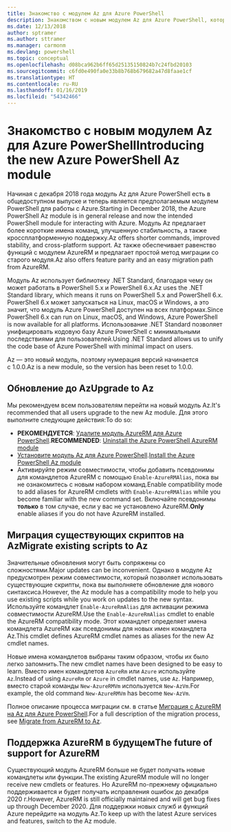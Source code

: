 ```yaml
---
title: Знакомство с модулем Az для Azure PowerShell
description: Знакомством с новым модулем Az для Azure PowerShell, который заменяет модуль AzureRM.
ms.date: 12/13/2018
author: sptramer
ms.author: sttramer
ms.manager: carmonm
ms.devlang: powershell
ms.topic: conceptual
ms.openlocfilehash: d08bca962b6ff65d25135150824b7c24fbd20103
ms.sourcegitcommit: c6fd0e490fa0e33b8b768b679682a47d8faae1cf
ms.translationtype: HT
ms.contentlocale: ru-RU
ms.lasthandoff: 01/16/2019
ms.locfileid: "54342466"
---
```

# <a name="introducing-the-new-azure-powershell-az-module"></a><span data-ttu-id="c1801-103">Знакомство с новым модулем Az для Azure PowerShell</span><span class="sxs-lookup"><span data-stu-id="c1801-103">Introducing the new Azure PowerShell Az module</span></span>

<span data-ttu-id="c1801-104">Начиная с декабря 2018 года модуль Az для Azure PowerShell есть в общедоступном выпуске и теперь является предполагаемым модулем PowerShell для работы с Azure.</span><span class="sxs-lookup"><span data-stu-id="c1801-104">Starting in December 2018, the Azure PowerShell Az module is in general release and now the intended PowerShell module for interacting with Azure.</span></span> <span data-ttu-id="c1801-105">Модуль Az предлагает более короткие имена команд, улучшенную стабильность, а также кроссплатформенную поддержку.</span><span class="sxs-lookup"><span data-stu-id="c1801-105">Az offers shorter commands, improved stability, and cross-platform support.</span></span> <span data-ttu-id="c1801-106">Az также обеспечивает равенство функций с модулем AzureRM и предлагает простой метод миграции со старого модуля.</span><span class="sxs-lookup"><span data-stu-id="c1801-106">Az also offers feature parity and an easy migration path from AzureRM.</span></span>

<span data-ttu-id="c1801-107">Модуль Az использует библиотеку .NET Standard, благодаря чему он может работать в PowerShell 5.x и PowerShell 6.x.</span><span class="sxs-lookup"><span data-stu-id="c1801-107">Az uses the .NET Standard library, which means it runs on PowerShell 5.x and PowerShell 6.x.</span></span>
<span data-ttu-id="c1801-108">PowerShell 6.x может запускаться на Linux, macOS и Windows, а это значит, что модуль Azure PowerShell доступен на всех платформах.</span><span class="sxs-lookup"><span data-stu-id="c1801-108">Since PowerShell 6.x can run on Linux, macOS, and Windows, Azure PowerShell is now available for all platforms.</span></span>
<span data-ttu-id="c1801-109">Использование .NET Standard позволяет унифицировать кодовую базу Azure PowerShell с минимальными последствиями для пользователей.</span><span class="sxs-lookup"><span data-stu-id="c1801-109">Using .NET Standard allows us to unify the code base of Azure PowerShell with minimal impact on users.</span></span>

<span data-ttu-id="c1801-110">Az — это новый модуль, поэтому нумерация версий начинается с 1.0.0.</span><span class="sxs-lookup"><span data-stu-id="c1801-110">Az is a new module, so the version has been reset to 1.0.0.</span></span>

## <a name="upgrade-to-az"></a><span data-ttu-id="c1801-111">Обновление до Az</span><span class="sxs-lookup"><span data-stu-id="c1801-111">Upgrade to Az</span></span>

<span data-ttu-id="c1801-112">Мы рекомендуем всем пользователям перейти на новый модуль Az.</span><span class="sxs-lookup"><span data-stu-id="c1801-112">It's recommended that all users upgrade to the new Az module.</span></span> <span data-ttu-id="c1801-113">Для этого выполните следующие действия:</span><span class="sxs-lookup"><span data-stu-id="c1801-113">To do so:</span></span>

* <span data-ttu-id="c1801-114">__РЕКОМЕНДУЕТСЯ__: [Удалите модуль AzureRM для Azure PowerShell](/powershell/azure/uninstall-az-ps#uninstall-the-azurerm-module).</span><span class="sxs-lookup"><span data-stu-id="c1801-114">__RECOMMENDED__: [Uninstall the Azure PowerShell AzureRM module](/powershell/azure/uninstall-az-ps#uninstall-the-azurerm-module)</span></span>
* <span data-ttu-id="c1801-115">[Установите модуль Az для Azure PowerShell](/powershell/azure/install-az-ps).</span><span class="sxs-lookup"><span data-stu-id="c1801-115">[Install the Azure PowerShell Az module](/powershell/azure/install-az-ps)</span></span>
* <span data-ttu-id="c1801-116">Активируйте режим совместимости, чтобы добавить псевдонимы для командлетов AzureRM с помощью `Enable-AzureRMAlias`, пока вы не ознакомитесь с новым набором команд.</span><span class="sxs-lookup"><span data-stu-id="c1801-116">Enable compatibility mode to add aliases for AzureRM cmdlets with `Enable-AzureRMAlias` while you become familiar with the new command set.</span></span> <span data-ttu-id="c1801-117">Включайте псевдонимы __только__ в том случае, если у вас не установлено AzureRM.</span><span class="sxs-lookup"><span data-stu-id="c1801-117">__Only__ enable aliases if you do not have AzureRM installed.</span></span>

## <a name="migrate-existing-scripts-to-az"></a><span data-ttu-id="c1801-118">Миграция существующих скриптов на Az</span><span class="sxs-lookup"><span data-stu-id="c1801-118">Migrate existing scripts to Az</span></span>

<span data-ttu-id="c1801-119">Значительные обновления могут быть сопряжены со сложностями.</span><span class="sxs-lookup"><span data-stu-id="c1801-119">Major updates can be inconvenient.</span></span> <span data-ttu-id="c1801-120">Однако в модуле Az предусмотрен режим совместимости, который позволяет использовать существующие скрипты, пока вы выполняете обновление для нового синтаксиса.</span><span class="sxs-lookup"><span data-stu-id="c1801-120">However, the Az module has a compatibility mode to help you use existing scripts while you work on updates to the new syntax.</span></span> <span data-ttu-id="c1801-121">Используйте командлет `Enable-AzureRmAlias` для активации режима совместимости AzureRM.</span><span class="sxs-lookup"><span data-stu-id="c1801-121">Use the `Enable-AzureRmAlias` cmdlet to enable the AzureRM compatibility mode.</span></span> <span data-ttu-id="c1801-122">Этот командлет определяет имена командлета AzureRM как псевдонимы для новых имен командлета Az.</span><span class="sxs-lookup"><span data-stu-id="c1801-122">This cmdlet defines AzureRM cmdlet names as aliases for the new Az cmdlet names.</span></span>

<span data-ttu-id="c1801-123">Новые имена командлетов выбраны таким образом, чтобы их было легко запомнить.</span><span class="sxs-lookup"><span data-stu-id="c1801-123">The new cmdlet names have been designed to be easy to learn.</span></span> <span data-ttu-id="c1801-124">Вместо имен командлетов `AzureRm` или `Azure` используйте `Az`.</span><span class="sxs-lookup"><span data-stu-id="c1801-124">Instead of using `AzureRm` or `Azure` in cmdlet names, use `Az`.</span></span> <span data-ttu-id="c1801-125">Например, вместо старой команды `New-AzureRMVm` используется `New-AzVm`.</span><span class="sxs-lookup"><span data-stu-id="c1801-125">For example, the old command `New-AzureRMVm` has become `New-AzVm`.</span></span>

<span data-ttu-id="c1801-126">Полное описание процесса миграции см. в статье [Миграция с AzureRM на Az для Azure PowerShell](migrate-from-azurerm-to-az.md).</span><span class="sxs-lookup"><span data-stu-id="c1801-126">For a full description of the migration process, see [Migrate from AzureRM to Az](migrate-from-azurerm-to-az.md).</span></span>

## <a name="the-future-of-support-for-azurerm"></a><span data-ttu-id="c1801-127">Поддержка AzureRM в будущем</span><span class="sxs-lookup"><span data-stu-id="c1801-127">The future of support for AzureRM</span></span>

<span data-ttu-id="c1801-128">Существующий модуль AzureRM больше не будет получать новые командлеты или функции.</span><span class="sxs-lookup"><span data-stu-id="c1801-128">The existing AzureRM module will no longer receive new cmdlets or features.</span></span> <span data-ttu-id="c1801-129">Но AzureRM по-прежнему официально поддерживается и будет получать исправления ошибок до декабря 2020 г.</span><span class="sxs-lookup"><span data-stu-id="c1801-129">However, AzureRM is still officially maintained and will get bug fixes up through December 2020.</span></span> <span data-ttu-id="c1801-130">Для поддержки новых служб и функций Azure перейдите на модуль Az.</span><span class="sxs-lookup"><span data-stu-id="c1801-130">To keep up with the latest Azure services and features, switch to the Az module.</span></span>
